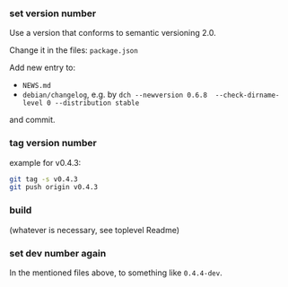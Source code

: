 ### set version number

Use a version that conforms to semantic versioning 2.0.

Change it in the files:
`package.json`

Add new entry to:
 * `NEWS.md`
 * `debian/changelog`,
 e.g. by `dch --newversion 0.6.8  --check-dirname-level 0 --distribution stable`

and commit.

### tag version number
example for v0.4.3:
```sh
git tag -s v0.4.3
git push origin v0.4.3
```

### build
(whatever is necessary, see toplevel Readme)

### set dev number again
In the mentioned files above, to something like `0.4.4-dev`.

